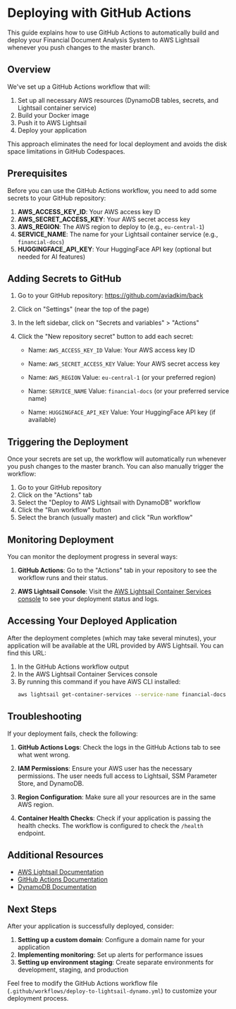 # Deploying with GitHub Actions

This guide explains how to use GitHub Actions to automatically build and deploy your Financial Document Analysis System to AWS Lightsail whenever you push changes to the master branch.

## Overview

We've set up a GitHub Actions workflow that will:

1. Set up all necessary AWS resources (DynamoDB tables, secrets, and Lightsail container service)
2. Build your Docker image
3. Push it to AWS Lightsail
4. Deploy your application

This approach eliminates the need for local deployment and avoids the disk space limitations in GitHub Codespaces.

## Prerequisites

Before you can use the GitHub Actions workflow, you need to add some secrets to your GitHub repository:

1. **AWS_ACCESS_KEY_ID**: Your AWS access key ID
2. **AWS_SECRET_ACCESS_KEY**: Your AWS secret access key
3. **AWS_REGION**: The AWS region to deploy to (e.g., `eu-central-1`)
4. **SERVICE_NAME**: The name for your Lightsail container service (e.g., `financial-docs`)
5. **HUGGINGFACE_API_KEY**: Your HuggingFace API key (optional but needed for AI features)

## Adding Secrets to GitHub

1. Go to your GitHub repository: https://github.com/aviadkim/back
2. Click on "Settings" (near the top of the page)
3. In the left sidebar, click on "Secrets and variables" > "Actions"
4. Click the "New repository secret" button to add each secret:

   - Name: `AWS_ACCESS_KEY_ID`
     Value: Your AWS access key ID

   - Name: `AWS_SECRET_ACCESS_KEY`
     Value: Your AWS secret access key

   - Name: `AWS_REGION`
     Value: `eu-central-1` (or your preferred region)

   - Name: `SERVICE_NAME`
     Value: `financial-docs` (or your preferred service name)

   - Name: `HUGGINGFACE_API_KEY`
     Value: Your HuggingFace API key (if available)

## Triggering the Deployment

Once your secrets are set up, the workflow will automatically run whenever you push changes to the master branch. You can also manually trigger the workflow:

1. Go to your GitHub repository
2. Click on the "Actions" tab
3. Select the "Deploy to AWS Lightsail with DynamoDB" workflow
4. Click the "Run workflow" button
5. Select the branch (usually master) and click "Run workflow"

## Monitoring Deployment

You can monitor the deployment progress in several ways:

1. **GitHub Actions**: Go to the "Actions" tab in your repository to see the workflow runs and their status.

2. **AWS Lightsail Console**: Visit the [AWS Lightsail Container Services console](https://lightsail.aws.amazon.com/ls/webapp/home/containers) to see your deployment status and logs.

## Accessing Your Deployed Application

After the deployment completes (which may take several minutes), your application will be available at the URL provided by AWS Lightsail. You can find this URL:

1. In the GitHub Actions workflow output
2. In the AWS Lightsail Container Services console
3. By running this command if you have AWS CLI installed:
   ```bash
   aws lightsail get-container-services --service-name financial-docs --query 'containerServices[0].url' --output text
   ```

## Troubleshooting

If your deployment fails, check the following:

1. **GitHub Actions Logs**: Check the logs in the GitHub Actions tab to see what went wrong.

2. **IAM Permissions**: Ensure your AWS user has the necessary permissions. The user needs full access to Lightsail, SSM Parameter Store, and DynamoDB.

3. **Region Configuration**: Make sure all your resources are in the same AWS region.

4. **Container Health Checks**: Check if your application is passing the health checks. The workflow is configured to check the `/health` endpoint.

## Additional Resources

- [AWS Lightsail Documentation](https://docs.aws.amazon.com/lightsail/)
- [GitHub Actions Documentation](https://docs.github.com/en/actions)
- [DynamoDB Documentation](https://docs.aws.amazon.com/dynamodb/)

## Next Steps

After your application is successfully deployed, consider:

1. **Setting up a custom domain**: Configure a domain name for your application
2. **Implementing monitoring**: Set up alerts for performance issues
3. **Setting up environment staging**: Create separate environments for development, staging, and production

Feel free to modify the GitHub Actions workflow file (`.github/workflows/deploy-to-lightsail-dynamo.yml`) to customize your deployment process.
